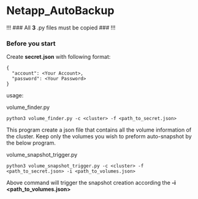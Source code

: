 # Netapp_AutoBackup

!!! ### All **3** .py files must be copied ### !!!


### Before you start ###
Create **secret.json** with following format:
```
{
  "account": <Your Account>,
  "password": <Your Password>
}
```


usage:

volume_finder.py
```
python3 volume_finder.py -c <cluster> -f <path_to_secret.json>
```
This program create a json file that contains all the volume information of the cluster.
Keep only the volumes you wish to preform auto-snapshot by the below program.


volume_snapshot_trigger.py
```
python3 volume_snapshot_trigger.py -c <cluster> -f <path_to_secret.json> -i <path_to_volumes.json>
```
Above command will trigger the snapshot creation according the **-i <path_to_volumes.json>**
